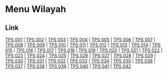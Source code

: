 # Menu Wilayah

## Link

[TPS 001](https://github.com/gigit-pemilu/pemilu-2024-51-bali/tree/main/pileg-dpr/hitung-suara/sub/51-bali/sub/08-buleleng/sub/09-tejakula/sub/2005-bondalem/sub/001-tps)
 | 
[TPS 002](https://github.com/gigit-pemilu/pemilu-2024-51-bali/tree/main/pileg-dpr/hitung-suara/sub/51-bali/sub/08-buleleng/sub/09-tejakula/sub/2005-bondalem/sub/002-tps)
 | 
[TPS 003](https://github.com/gigit-pemilu/pemilu-2024-51-bali/tree/main/pileg-dpr/hitung-suara/sub/51-bali/sub/08-buleleng/sub/09-tejakula/sub/2005-bondalem/sub/003-tps)
 | 
[TPS 004](https://github.com/gigit-pemilu/pemilu-2024-51-bali/tree/main/pileg-dpr/hitung-suara/sub/51-bali/sub/08-buleleng/sub/09-tejakula/sub/2005-bondalem/sub/004-tps)
 | 
[TPS 005](https://github.com/gigit-pemilu/pemilu-2024-51-bali/tree/main/pileg-dpr/hitung-suara/sub/51-bali/sub/08-buleleng/sub/09-tejakula/sub/2005-bondalem/sub/005-tps)
 | 
[TPS 006](https://github.com/gigit-pemilu/pemilu-2024-51-bali/tree/main/pileg-dpr/hitung-suara/sub/51-bali/sub/08-buleleng/sub/09-tejakula/sub/2005-bondalem/sub/006-tps)
 | 
[TPS 007](https://github.com/gigit-pemilu/pemilu-2024-51-bali/tree/main/pileg-dpr/hitung-suara/sub/51-bali/sub/08-buleleng/sub/09-tejakula/sub/2005-bondalem/sub/007-tps)
 | 
[TPS 008](https://github.com/gigit-pemilu/pemilu-2024-51-bali/tree/main/pileg-dpr/hitung-suara/sub/51-bali/sub/08-buleleng/sub/09-tejakula/sub/2005-bondalem/sub/008-tps)
 | 
[TPS 009](https://github.com/gigit-pemilu/pemilu-2024-51-bali/tree/main/pileg-dpr/hitung-suara/sub/51-bali/sub/08-buleleng/sub/09-tejakula/sub/2005-bondalem/sub/009-tps)
 | 
[TPS 010](https://github.com/gigit-pemilu/pemilu-2024-51-bali/tree/main/pileg-dpr/hitung-suara/sub/51-bali/sub/08-buleleng/sub/09-tejakula/sub/2005-bondalem/sub/010-tps)
 | 
[TPS 011](https://github.com/gigit-pemilu/pemilu-2024-51-bali/tree/main/pileg-dpr/hitung-suara/sub/51-bali/sub/08-buleleng/sub/09-tejakula/sub/2005-bondalem/sub/011-tps)
 | 
[TPS 012](https://github.com/gigit-pemilu/pemilu-2024-51-bali/tree/main/pileg-dpr/hitung-suara/sub/51-bali/sub/08-buleleng/sub/09-tejakula/sub/2005-bondalem/sub/012-tps)
 | 
[TPS 013](https://github.com/gigit-pemilu/pemilu-2024-51-bali/tree/main/pileg-dpr/hitung-suara/sub/51-bali/sub/08-buleleng/sub/09-tejakula/sub/2005-bondalem/sub/013-tps)
 | 
[TPS 014](https://github.com/gigit-pemilu/pemilu-2024-51-bali/tree/main/pileg-dpr/hitung-suara/sub/51-bali/sub/08-buleleng/sub/09-tejakula/sub/2005-bondalem/sub/014-tps)
 | 
[TPS 015](https://github.com/gigit-pemilu/pemilu-2024-51-bali/tree/main/pileg-dpr/hitung-suara/sub/51-bali/sub/08-buleleng/sub/09-tejakula/sub/2005-bondalem/sub/015-tps)
 | 
[TPS 016](https://github.com/gigit-pemilu/pemilu-2024-51-bali/tree/main/pileg-dpr/hitung-suara/sub/51-bali/sub/08-buleleng/sub/09-tejakula/sub/2005-bondalem/sub/016-tps)
 | 
[TPS 017](https://github.com/gigit-pemilu/pemilu-2024-51-bali/tree/main/pileg-dpr/hitung-suara/sub/51-bali/sub/08-buleleng/sub/09-tejakula/sub/2005-bondalem/sub/017-tps)
 | 
[TPS 018](https://github.com/gigit-pemilu/pemilu-2024-51-bali/tree/main/pileg-dpr/hitung-suara/sub/51-bali/sub/08-buleleng/sub/09-tejakula/sub/2005-bondalem/sub/018-tps)
 | 
[TPS 019](https://github.com/gigit-pemilu/pemilu-2024-51-bali/tree/main/pileg-dpr/hitung-suara/sub/51-bali/sub/08-buleleng/sub/09-tejakula/sub/2005-bondalem/sub/019-tps)
 | 
[TPS 020](https://github.com/gigit-pemilu/pemilu-2024-51-bali/tree/main/pileg-dpr/hitung-suara/sub/51-bali/sub/08-buleleng/sub/09-tejakula/sub/2005-bondalem/sub/020-tps)
 | 
[TPS 021](https://github.com/gigit-pemilu/pemilu-2024-51-bali/tree/main/pileg-dpr/hitung-suara/sub/51-bali/sub/08-buleleng/sub/09-tejakula/sub/2005-bondalem/sub/021-tps)
 | 
[TPS 022](https://github.com/gigit-pemilu/pemilu-2024-51-bali/tree/main/pileg-dpr/hitung-suara/sub/51-bali/sub/08-buleleng/sub/09-tejakula/sub/2005-bondalem/sub/022-tps)
 | 
[TPS 023](https://github.com/gigit-pemilu/pemilu-2024-51-bali/tree/main/pileg-dpr/hitung-suara/sub/51-bali/sub/08-buleleng/sub/09-tejakula/sub/2005-bondalem/sub/023-tps)
 | 
[TPS 024](https://github.com/gigit-pemilu/pemilu-2024-51-bali/tree/main/pileg-dpr/hitung-suara/sub/51-bali/sub/08-buleleng/sub/09-tejakula/sub/2005-bondalem/sub/024-tps)
 | 
[TPS 025](https://github.com/gigit-pemilu/pemilu-2024-51-bali/tree/main/pileg-dpr/hitung-suara/sub/51-bali/sub/08-buleleng/sub/09-tejakula/sub/2005-bondalem/sub/025-tps)
 | 
[TPS 026](https://github.com/gigit-pemilu/pemilu-2024-51-bali/tree/main/pileg-dpr/hitung-suara/sub/51-bali/sub/08-buleleng/sub/09-tejakula/sub/2005-bondalem/sub/026-tps)
 | 
[TPS 027](https://github.com/gigit-pemilu/pemilu-2024-51-bali/tree/main/pileg-dpr/hitung-suara/sub/51-bali/sub/08-buleleng/sub/09-tejakula/sub/2005-bondalem/sub/027-tps)
 | 
[TPS 028](https://github.com/gigit-pemilu/pemilu-2024-51-bali/tree/main/pileg-dpr/hitung-suara/sub/51-bali/sub/08-buleleng/sub/09-tejakula/sub/2005-bondalem/sub/028-tps)
 | 
[TPS 029](https://github.com/gigit-pemilu/pemilu-2024-51-bali/tree/main/pileg-dpr/hitung-suara/sub/51-bali/sub/08-buleleng/sub/09-tejakula/sub/2005-bondalem/sub/029-tps)
 | 
[TPS 030](https://github.com/gigit-pemilu/pemilu-2024-51-bali/tree/main/pileg-dpr/hitung-suara/sub/51-bali/sub/08-buleleng/sub/09-tejakula/sub/2005-bondalem/sub/030-tps)
 | 
[TPS 031](https://github.com/gigit-pemilu/pemilu-2024-51-bali/tree/main/pileg-dpr/hitung-suara/sub/51-bali/sub/08-buleleng/sub/09-tejakula/sub/2005-bondalem/sub/031-tps)
 | 
[TPS 032](https://github.com/gigit-pemilu/pemilu-2024-51-bali/tree/main/pileg-dpr/hitung-suara/sub/51-bali/sub/08-buleleng/sub/09-tejakula/sub/2005-bondalem/sub/032-tps)
 | 
[TPS 033](https://github.com/gigit-pemilu/pemilu-2024-51-bali/tree/main/pileg-dpr/hitung-suara/sub/51-bali/sub/08-buleleng/sub/09-tejakula/sub/2005-bondalem/sub/033-tps)
 | 
[TPS 034](https://github.com/gigit-pemilu/pemilu-2024-51-bali/tree/main/pileg-dpr/hitung-suara/sub/51-bali/sub/08-buleleng/sub/09-tejakula/sub/2005-bondalem/sub/034-tps)
 | 
[TPS 035](https://github.com/gigit-pemilu/pemilu-2024-51-bali/tree/main/pileg-dpr/hitung-suara/sub/51-bali/sub/08-buleleng/sub/09-tejakula/sub/2005-bondalem/sub/035-tps)
 | 
[TPS 036](https://github.com/gigit-pemilu/pemilu-2024-51-bali/tree/main/pileg-dpr/hitung-suara/sub/51-bali/sub/08-buleleng/sub/09-tejakula/sub/2005-bondalem/sub/036-tps)
 | 
[TPS 037](https://github.com/gigit-pemilu/pemilu-2024-51-bali/tree/main/pileg-dpr/hitung-suara/sub/51-bali/sub/08-buleleng/sub/09-tejakula/sub/2005-bondalem/sub/037-tps)
 | 
[TPS 038](https://github.com/gigit-pemilu/pemilu-2024-51-bali/tree/main/pileg-dpr/hitung-suara/sub/51-bali/sub/08-buleleng/sub/09-tejakula/sub/2005-bondalem/sub/038-tps)
 | 
[TPS 039](https://github.com/gigit-pemilu/pemilu-2024-51-bali/tree/main/pileg-dpr/hitung-suara/sub/51-bali/sub/08-buleleng/sub/09-tejakula/sub/2005-bondalem/sub/039-tps)
 | 
[TPS 040](https://github.com/gigit-pemilu/pemilu-2024-51-bali/tree/main/pileg-dpr/hitung-suara/sub/51-bali/sub/08-buleleng/sub/09-tejakula/sub/2005-bondalem/sub/040-tps)
 | 
[TPS 041](https://github.com/gigit-pemilu/pemilu-2024-51-bali/tree/main/pileg-dpr/hitung-suara/sub/51-bali/sub/08-buleleng/sub/09-tejakula/sub/2005-bondalem/sub/041-tps)
 | 
[TPS 042](https://github.com/gigit-pemilu/pemilu-2024-51-bali/tree/main/pileg-dpr/hitung-suara/sub/51-bali/sub/08-buleleng/sub/09-tejakula/sub/2005-bondalem/sub/042-tps)


